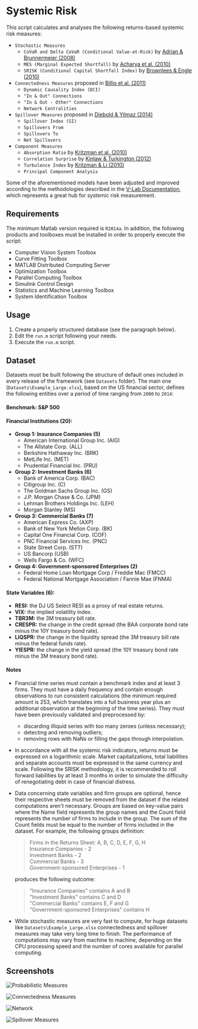 # Systemic Risk

This script calculates and analyses the following returns-based systemic risk measures:

* `Stochastic Measures`
  * `CoVaR and Delta CoVaR (Conditional Value-at-Risk)` by [Adrian & Brunnermeier (2008)](https://doi.org/10.2139/ssrn.1269446)
  * `MES (Marginal Expected Shortfall)` by [Acharya et al. (2010)](https://doi.org/10.2139/ssrn.1573171)
  * `SRISK (Conditional Capital Shortfall Index)` by [Brownlees & Engle (2010)](https://doi.org/10.2139/ssrn.1611229)
* `Connectedness Measures` proposed in [Billio et al. (2011)](https://doi.org/10.2139/ssrn.1963216)
  * `Dynamic Causality Index (DCI)`
  * `"In & Out" Connections`
  * `"In & Out - Other" Connections`
  * `Network Centralities`
* `Spillover Measures` proposed in [Diebold & Yilmaz (2014)](https://doi.org/10.1016/j.jeconom.2014.04.012)
  * `Spillover Index (SI)`
  * `Spillovers From`
  * `Spillovers To`
  * `Net Spillovers`
* `Component Measures`
  * `Absorption Ratio` by [Kritzman et al. (2010)](https://doi.org/10.2139/ssrn.1633027)
  * `Correlation Surprise` by [Kinlaw & Turkington (2012)](https://doi.org/10.2139/ssrn.2133396)
  * `Turbulence Index` by [Kritzman & Li (2010)](https://doi.org/10.2469/faj.v66.n5.3)
  * `Principal Component Analysis`

Some of the aforementioned models have been adjusted and improved according to the methodologies described in the [V-Lab Documentation](https://vlab.stern.nyu.edu/docs), which represents a great hub for systemic risk measurement.

## Requirements

The minimum Matlab version required is `R2014a`. In addition, the following products and toolboxes must be installed in order to properly execute the script:

* Computer Vision System Toolbox
* Curve Fitting Toolbox
* MATLAB Distributed Computing Server
* Optimization Toolbox
* Parallel Computing Toolbox
* Simulink Control Design
* Statistics and Machine Learning Toolbox
* System Identification Toolbox

## Usage

1. Create a properly structured database (see the paragraph below).
1. Edit the `run.m` script following your needs.
1. Execute the `run.m` script.

## Dataset

Datasets must be built following the structure of default ones included in every release of the framework (see `Datasets` folder). The main one (`Datasets\Example_Large.xlsx`), based on the US financial sector, defines the following entities over a period of time ranging from `2000` to `2014`:

#### Benchmark: S&P 500

#### Financial Institutions (20):
* **Group 1: Insurance Companies (5)**
  * American International Group Inc. (AIG)
  * The Allstate Corp. (ALL)
  * Berkshire Hathaway Inc. (BRK)
  * MetLife Inc. (MET)
  * Prudential Financial Inc. (PRU)
* **Group 2: Investment Banks (6)**
  * Bank of America Corp. (BAC)
  * Citigroup Inc. (C)
  * The Goldman Sachs Group Inc. (GS)
  * J.P. Morgan Chase & Co. (JPM)
  * Lehman Brothers Holdings Inc. (LEH)
  * Morgan Stanley (MS) 
* **Group 3: Commercial Banks (7)**
  * American Express Co. (AXP)
  * Bank of New York Mellon Corp. (BK)
  * Capital One Financial Corp. (COF)
  * PNC Financial Services Inc. (PNC)
  * State Street Corp. (STT)
  * US Bancorp (USB)
  * Wells Fargo & Co. (WFC)
* **Group 4: Government-sponsored Enterprises (2)**
  * Federal Home Loan Mortgage Corp / Freddie Mac (FMCC)
  * Federal National Mortgage Association / Fannie Mae (FNMA)

#### State Variables (6):
* **RESI:** the DJ US Select RESI as a proxy of real estate returns.
* **VIX:** the implied volatility index.
* **TBR3M:** the 3M treasury bill rate.
* **CRESPR:** the change in the credit spread (the BAA corporate bond rate minus the 10Y treasury bond rate).
* **LIQSPR:** the change in the liquidity spread (the 3M treasury bill rate minus the federal funds rate).
* **YIESPR:** the change in the yield spread (the 10Y treasury bond rate minus the 3M treasury bond rate).

#### Notes

* Financial time series must contain a benchmark index and at least 3 firms. They must have a daily frequency and contain enough observations to run consistent calculations (the minimum required amount is 253, which translates into a full business year plus an additional observation at the beginning of the time series). They must have been previously validated and preprocessed by:
  * discarding illiquid series with too many zeroes (unless necessary);
  * detecting and removing outliers;
  * removing rows with NaNs or filling the gaps through interpolation.
* In accordance with all the systemic risk indicators, returns must be expressed on a logarithmic scale. Market capitalizations, total liabilities and separate accounts must be expressed in the same currency and scale. Following the SRISK methodology, it is recommended to roll forward liabilities by at least 3 months in order to simulate the difficulty of renegotiating debt in case of financial distress.
* Data concerning state variables and firm groups are optional, hence their respective sheets must be removed from the dataset if the related computations aren't necessary. Groups are based on key-value pairs where the Name field represents the group names and the Count field represents the number of firms to include in the group. The sum of the Count fields must be equal to the number of firms included in the dataset. For example, the following groups definition:

  > Firms in the Returns Sheet: A, B, C, D, E, F, G, H  
  > Insurance Companies - 2  
  > Investment Banks - 2  
  > Commercial Banks - 3  
  > Government-sponsored Enterprises - 1

  produces the following outcome:

  > "Insurance Companies" contains A and B  
  > "Investment Banks" contains C and D  
  > "Commercial Banks" contains E, F and G  
  > "Government-sponsored Enterprises" contains H
  
* While stochastic measures are very fast to compute, for huge datasets like `Datasets\Example_Large.xlsx` connectedness and spillover measures may take very long time to finish. The performance of computations may vary from machine to machine, depending on the CPU processing speed and the number of cores available for parallel computing.

## Screenshots

![Probabilistic Measures](https://i.imgur.com/VxmTnEs.png)

![Connectedness Measures](https://i.imgur.com/yFBndPc.png)

![Network](https://i.imgur.com/rTnsYxa.png)

![Spillover Measures](https://i.imgur.com/k7TcfYM.png)

